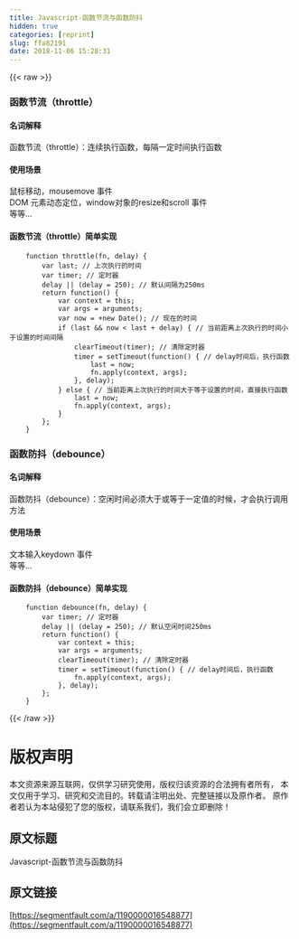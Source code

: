 ```yaml
---
title: Javascript-函数节流与函数防抖
hidden: true
categories: [reprint]
slug: ffa82191
date: 2018-11-06 15:28:31
---
```


{{< raw >}}
<h3 id="articleHeader0">&#x51FD;&#x6570;&#x8282;&#x6D41;&#xFF08;throttle&#xFF09;</h3><h4>&#x540D;&#x8BCD;&#x89E3;&#x91CA;</h4><p>&#x51FD;&#x6570;&#x8282;&#x6D41;&#xFF08;throttle&#xFF09;&#xFF1A;&#x8FDE;&#x7EED;&#x6267;&#x884C;&#x51FD;&#x6570;&#xFF0C;&#x6BCF;&#x9694;&#x4E00;&#x5B9A;&#x65F6;&#x95F4;&#x6267;&#x884C;&#x51FD;&#x6570;</p><h4>&#x4F7F;&#x7528;&#x573A;&#x666F;</h4><p>&#x9F20;&#x6807;&#x79FB;&#x52A8;&#xFF0C;mousemove &#x4E8B;&#x4EF6;<br>DOM &#x5143;&#x7D20;&#x52A8;&#x6001;&#x5B9A;&#x4F4D;&#xFF0C;window&#x5BF9;&#x8C61;&#x7684;resize&#x548C;scroll &#x4E8B;&#x4EF6;<br>&#x7B49;&#x7B49;...</p><h4>&#x51FD;&#x6570;&#x8282;&#x6D41;&#xFF08;throttle&#xFF09;&#x7B80;&#x5355;&#x5B9E;&#x73B0;</h4><div class="widget-codetool" style="display:none"><div class="widget-codetool--inner"><span class="selectCode code-tool" data-toggle="tooltip" data-placement="top" title="" data-original-title="&#x5168;&#x9009;"></span> <span type="button" class="copyCode code-tool" data-toggle="tooltip" data-placement="top" data-clipboard-text="    function throttle(fn, delay) {
        var last; // &#x4E0A;&#x6B21;&#x6267;&#x884C;&#x7684;&#x65F6;&#x95F4;
        var timer; // &#x5B9A;&#x65F6;&#x5668;
        delay || (delay = 250); // &#x9ED8;&#x8BA4;&#x95F4;&#x9694;&#x4E3A;250ms
        return function() {
            var context = this;
            var args = arguments;
            var now = +new Date(); // &#x73B0;&#x5728;&#x7684;&#x65F6;&#x95F4;
            if (last &amp;&amp; now &lt; last + delay) { // &#x5F53;&#x524D;&#x8DDD;&#x79BB;&#x4E0A;&#x6B21;&#x6267;&#x884C;&#x7684;&#x65F6;&#x95F4;&#x5C0F;&#x4E8E;&#x8BBE;&#x7F6E;&#x7684;&#x65F6;&#x95F4;&#x95F4;&#x9694;
                clearTimeout(timer); // &#x6E05;&#x9664;&#x5B9A;&#x65F6;&#x5668;
                timer = setTimeout(function() { // delay&#x65F6;&#x95F4;&#x540E;&#xFF0C;&#x6267;&#x884C;&#x51FD;&#x6570;
                    last = now;
                    fn.apply(context, args);
                }, delay);
            } else { // &#x5F53;&#x524D;&#x8DDD;&#x79BB;&#x4E0A;&#x6B21;&#x6267;&#x884C;&#x7684;&#x65F6;&#x95F4;&#x5927;&#x4E8E;&#x7B49;&#x4E8E;&#x8BBE;&#x7F6E;&#x7684;&#x65F6;&#x95F4;&#xFF0C;&#x76F4;&#x63A5;&#x6267;&#x884C;&#x51FD;&#x6570;
                last = now;
                fn.apply(context, args);
            }
        };
    }" title="" data-original-title="&#x590D;&#x5236;"></span> <span type="button" class="saveToNote code-tool" data-toggle="tooltip" data-placement="top" title="" data-original-title="&#x653E;&#x8FDB;&#x7B14;&#x8BB0;"></span></div></div><pre class="javascript hljs"><code class="javascript">    <span class="hljs-function"><span class="hljs-keyword">function</span> <span class="hljs-title">throttle</span>(<span class="hljs-params">fn, delay</span>) </span>{
        <span class="hljs-keyword">var</span> last; <span class="hljs-comment">// &#x4E0A;&#x6B21;&#x6267;&#x884C;&#x7684;&#x65F6;&#x95F4;</span>
        <span class="hljs-keyword">var</span> timer; <span class="hljs-comment">// &#x5B9A;&#x65F6;&#x5668;</span>
        delay || (delay = <span class="hljs-number">250</span>); <span class="hljs-comment">// &#x9ED8;&#x8BA4;&#x95F4;&#x9694;&#x4E3A;250ms</span>
        <span class="hljs-keyword">return</span> <span class="hljs-function"><span class="hljs-keyword">function</span>(<span class="hljs-params"></span>) </span>{
            <span class="hljs-keyword">var</span> context = <span class="hljs-keyword">this</span>;
            <span class="hljs-keyword">var</span> args = <span class="hljs-built_in">arguments</span>;
            <span class="hljs-keyword">var</span> now = +<span class="hljs-keyword">new</span> <span class="hljs-built_in">Date</span>(); <span class="hljs-comment">// &#x73B0;&#x5728;&#x7684;&#x65F6;&#x95F4;</span>
            <span class="hljs-keyword">if</span> (last &amp;&amp; now &lt; last + delay) { <span class="hljs-comment">// &#x5F53;&#x524D;&#x8DDD;&#x79BB;&#x4E0A;&#x6B21;&#x6267;&#x884C;&#x7684;&#x65F6;&#x95F4;&#x5C0F;&#x4E8E;&#x8BBE;&#x7F6E;&#x7684;&#x65F6;&#x95F4;&#x95F4;&#x9694;</span>
                clearTimeout(timer); <span class="hljs-comment">// &#x6E05;&#x9664;&#x5B9A;&#x65F6;&#x5668;</span>
                timer = setTimeout(<span class="hljs-function"><span class="hljs-keyword">function</span>(<span class="hljs-params"></span>) </span>{ <span class="hljs-comment">// delay&#x65F6;&#x95F4;&#x540E;&#xFF0C;&#x6267;&#x884C;&#x51FD;&#x6570;</span>
                    last = now;
                    fn.apply(context, args);
                }, delay);
            } <span class="hljs-keyword">else</span> { <span class="hljs-comment">// &#x5F53;&#x524D;&#x8DDD;&#x79BB;&#x4E0A;&#x6B21;&#x6267;&#x884C;&#x7684;&#x65F6;&#x95F4;&#x5927;&#x4E8E;&#x7B49;&#x4E8E;&#x8BBE;&#x7F6E;&#x7684;&#x65F6;&#x95F4;&#xFF0C;&#x76F4;&#x63A5;&#x6267;&#x884C;&#x51FD;&#x6570;</span>
                last = now;
                fn.apply(context, args);
            }
        };
    }</code></pre><h3 id="articleHeader1">&#x51FD;&#x6570;&#x9632;&#x6296;&#xFF08;debounce&#xFF09;</h3><h4>&#x540D;&#x8BCD;&#x89E3;&#x91CA;</h4><p>&#x51FD;&#x6570;&#x9632;&#x6296;&#xFF08;debounce&#xFF09;&#xFF1A;&#x7A7A;&#x95F2;&#x65F6;&#x95F4;&#x5FC5;&#x987B;&#x5927;&#x4E8E;&#x6216;&#x7B49;&#x4E8E;&#x4E00;&#x5B9A;&#x503C;&#x7684;&#x65F6;&#x5019;&#xFF0C;&#x624D;&#x4F1A;&#x6267;&#x884C;&#x8C03;&#x7528;&#x65B9;&#x6CD5;</p><h4>&#x4F7F;&#x7528;&#x573A;&#x666F;</h4><p>&#x6587;&#x672C;&#x8F93;&#x5165;keydown &#x4E8B;&#x4EF6;<br>&#x7B49;&#x7B49;...</p><h4>&#x51FD;&#x6570;&#x9632;&#x6296;&#xFF08;debounce&#xFF09;&#x7B80;&#x5355;&#x5B9E;&#x73B0;</h4><div class="widget-codetool" style="display:none"><div class="widget-codetool--inner"><span class="selectCode code-tool" data-toggle="tooltip" data-placement="top" title="" data-original-title="&#x5168;&#x9009;"></span> <span type="button" class="copyCode code-tool" data-toggle="tooltip" data-placement="top" data-clipboard-text="    function debounce(fn, delay) {
        var timer; // &#x5B9A;&#x65F6;&#x5668;
        delay || (delay = 250); // &#x9ED8;&#x8BA4;&#x7A7A;&#x95F2;&#x65F6;&#x95F4;250ms
        return function() {
            var context = this;
            var args = arguments;
            clearTimeout(timer); // &#x6E05;&#x9664;&#x5B9A;&#x65F6;&#x5668;
            timer = setTimeout(function() { // delay&#x65F6;&#x95F4;&#x540E;&#xFF0C;&#x6267;&#x884C;&#x51FD;&#x6570;
                fn.apply(context, args);
            }, delay);
        };
    }" title="" data-original-title="&#x590D;&#x5236;"></span> <span type="button" class="saveToNote code-tool" data-toggle="tooltip" data-placement="top" title="" data-original-title="&#x653E;&#x8FDB;&#x7B14;&#x8BB0;"></span></div></div><pre class="javascript hljs"><code class="javascript">    <span class="hljs-function"><span class="hljs-keyword">function</span> <span class="hljs-title">debounce</span>(<span class="hljs-params">fn, delay</span>) </span>{
        <span class="hljs-keyword">var</span> timer; <span class="hljs-comment">// &#x5B9A;&#x65F6;&#x5668;</span>
        delay || (delay = <span class="hljs-number">250</span>); <span class="hljs-comment">// &#x9ED8;&#x8BA4;&#x7A7A;&#x95F2;&#x65F6;&#x95F4;250ms</span>
        <span class="hljs-keyword">return</span> <span class="hljs-function"><span class="hljs-keyword">function</span>(<span class="hljs-params"></span>) </span>{
            <span class="hljs-keyword">var</span> context = <span class="hljs-keyword">this</span>;
            <span class="hljs-keyword">var</span> args = <span class="hljs-built_in">arguments</span>;
            clearTimeout(timer); <span class="hljs-comment">// &#x6E05;&#x9664;&#x5B9A;&#x65F6;&#x5668;</span>
            timer = setTimeout(<span class="hljs-function"><span class="hljs-keyword">function</span>(<span class="hljs-params"></span>) </span>{ <span class="hljs-comment">// delay&#x65F6;&#x95F4;&#x540E;&#xFF0C;&#x6267;&#x884C;&#x51FD;&#x6570;</span>
                fn.apply(context, args);
            }, delay);
        };
    }</code></pre>
{{< /raw >}}

# 版权声明
本文资源来源互联网，仅供学习研究使用，版权归该资源的合法拥有者所有，
本文仅用于学习、研究和交流目的。转载请注明出处、完整链接以及原作者。
原作者若认为本站侵犯了您的版权，请联系我们，我们会立即删除！

## 原文标题
Javascript-函数节流与函数防抖

## 原文链接
[https://segmentfault.com/a/1190000016548877](https://segmentfault.com/a/1190000016548877)


